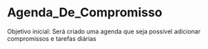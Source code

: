 # Agenda_De_Compromisso
Objetivo inicial: Será criado uma agenda que seja possível adicionar compromissos e tarefas diárias 
